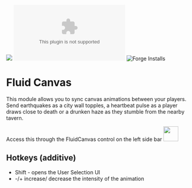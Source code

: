 ![](https://img.shields.io/badge/Foundry-v0.8.6-informational)
![Latest Release Download Count](https://img.shields.io/github/downloads/kandashi/kandashis-fluid-canvas/latest/module.zip)
![Forge Installs](https://img.shields.io/badge/dynamic/json?label=Forge%20Installs&query=package.installs&suffix=%25&url=https%3A%2F%2Fforge-vtt.com%2Fapi%2Fbazaar%2Fpackage%2Fkandashis-fluid-canvas&colorB=4aa94a)

# Fluid Canvas

This module allows you to sync canvas animations between your players. Send earthquakes as a city wall topples, a heartbeat pulse as a player draws close to death or a drunken haze as they stumble from the nearby tavern.

Access this through the FluidCanvas control on the left side bar <img src=https://user-images.githubusercontent.com/1347785/122445505-87c96200-cf99-11eb-9a80-2d84eba53d90.png width="40" height="40">

## Hotkeys (additive)
- Shift - opens the User Selection UI 
- -/+  increase/ decrease the intensity of the animation
